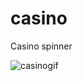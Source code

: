 # casino
Casino spinner

![casinogif](https://github.com/reph-web/casino/assets/156118543/856db5cb-6aa8-4663-a9f6-30ce11bf4874)

